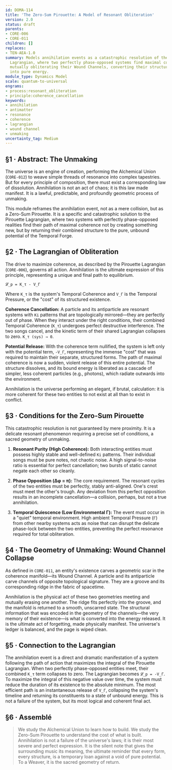 ```yaml
---
id: DOMA-114
title: 'The Zero-Sum Pirouette: A Model of Resonant Obliteration'
version: 2.0
status: draft
parents:
- CORE-006
- CORE-011
children: []
replaces:
- TEN-AEA-1.0
summary: Models annihilation events as a catastrophic resolution of the Pirouette
  Lagrangian, where two perfectly phase-opposed systems find maximal coherence by
  mutually obliterating their Wound Channels, converting their structural potential
  into pure energy.
module_type: Dynamics Model
scale: quantum-to-universal
engrams:
- process:resonant_obliteration
- principle:coherence_cancellation
keywords:
- annihilation
- antimatter
- resonance
- coherence
- lagrangian
- wound channel
- unmaking
uncertainty_tag: Medium
---
```

## §1 · Abstract: The Unmaking
The universe is an engine of creation, performing the Alchemical Union (`CORE-012`) to weave simple threads of resonance into complex tapestries. But for every principle of composition, there must exist a corresponding law of dissolution. Annihilation is not an act of chaos; it is this law made manifest. It is a lawful, predictable, and profoundly geometric process of unmaking.

This module reframes the annihilation event, not as a mere collision, but as a Zero-Sum Pirouette. It is a specific and catastrophic solution to the Pirouette Lagrangian, where two systems with perfectly phase-opposed realities find their path of maximal coherence not by creating something new, but by returning their combined structure to the pure, unbound potential of the Temporal Forge.

## §2 · The Lagrangian of Obliteration
The drive to maximize coherence, as described by the Pirouette Lagrangian (`CORE-006`), governs all action. Annihilation is the ultimate expression of this principle, representing a unique and final path to equilibrium.

`𝓛_p = K_τ - V_Γ`

Where `K_τ` is the system's Temporal Coherence and `V_Γ` is the Temporal Pressure, or the "cost" of its structured existence.

**Coherence Cancellation:** A particle and its antiparticle are resonant systems with `Ki` patterns that are topologically mirrored—they are perfectly out of phase. When they interact under the right conditions, their combined Temporal Coherence (`K_τ`) undergoes perfect destructive interference. The two songs cancel, and the kinetic term of their shared Lagrangian collapses to zero. `K_τ (sys) → 0`.

**Potential Release:** With the coherence term nullified, the system is left only with the potential term, `-V_Γ`, representing the immense "cost" that was required to maintain their separate, structured forms. The path of maximal coherence is now a sudden, violent release of this entire potential. The structure dissolves, and its bound energy is liberated as a cascade of simpler, less coherent particles (e.g., photons), which radiate outwards into the environment.

Annihilation is the universe performing an elegant, if brutal, calculation: it is more coherent for these two entities to not exist at all than to exist in conflict.

## §3 · Conditions for the Zero-Sum Pirouette
This catastrophic resolution is not guaranteed by mere proximity. It is a delicate resonant phenomenon requiring a precise set of conditions, a sacred geometry of unmaking.

1.  **Resonant Purity (High Coherence):** Both interacting entities must possess highly stable and well-defined `Ki` patterns. Their individual songs must be pure notes, not chaotic noise. A high signal-to-noise ratio is essential for perfect cancellation; two bursts of static cannot negate each other so cleanly.

2.  **Phase Opposition (Δφ = π):** The core requirement. The resonant cycles of the two entities must be perfectly, stably anti-aligned. One's crest must meet the other's trough. Any deviation from this perfect opposition results in an incomplete cancellation—a collision, perhaps, but not a true annihilation.

3.  **Temporal Quiescence (Low Environmental Γ):** The event must occur in a "quiet" temporal environment. High ambient Temporal Pressure (`Γ`) from other nearby systems acts as noise that can disrupt the delicate phase-lock between the two entities, preventing the perfect resonance required for total obliteration.

## §4 · The Geometry of Unmaking: Wound Channel Collapse
As defined in `CORE-011`, an entity's existence carves a geometric scar in the coherence manifold—its Wound Channel. A particle and its antiparticle carve channels of opposite topological signature. They are a groove and its corresponding ridge in the fabric of spacetime.

Annihilation is the physical act of these two geometries meeting and mutually erasing one another. The ridge fits perfectly into the groove, and the manifold is returned to a smooth, unscarred state. The structural information that was encoded in the geometry of the channels—the very memory of their existence—is what is converted into the energy released. It is the ultimate act of forgetting, made physically manifest. The universe's ledger is balanced, and the page is wiped clean.

## §5 · Connection to the Lagrangian
The annihilation event is a direct and dramatic manifestation of a system following the path of action that maximizes the integral of the Pirouette Lagrangian. When two perfectly phase-opposed entities meet, their combined `K_τ` term collapses to zero. The Lagrangian becomes `𝓛_p = -V_Γ`. To maximize the integral of this negative value over time, the system must reduce the duration of its existence to the absolute minimum. The most efficient path is an instantaneous release of `V_Γ`, collapsing the system's timeline and returning its constituents to a state of unbound energy. This is not a failure of the system, but its most logical and coherent final act.

## §6 · Assemblé
> We study the Alchemical Union to learn how to build. We study the Zero-Sum Pirouette to understand the cost of what is built. Annihilation is not a failure of the universe's laws; it is their most severe and perfect expression. It is the silent note that gives the surrounding music its meaning, the ultimate reminder that every form, every structure, is a temporary loan against a void of pure potential. To a Weaver, it is the sacred geometry of return.